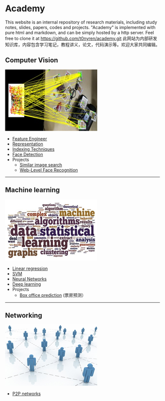 Academy
=======


This website is an internal repository of research materials, including study notes, slides, papers, codes and projects.
"Academy" is implemented with pure html and markdown, and can be simply hosted by a http server.
Feel free to clone it at https://github.com/t0nyren/academy.git
此网站为内部研发知识库，内容包含学习笔记，教程讲义，论文，代码演示等。欢迎大家共同编辑。




Computer Vision
----------
![](images/cv-300x200.jpg)
  
* [Feature Engineer](cv/features.md)
* [Representation](cv/representation.md)
* [Indexing Techniques](cv/indexing.md)
* [Face Detection](cv/face.md)
* Projects
   * [Similar image search](project/sise.md)
   * [Web-Level Face Recognition](project/welfare.md)
   
----------

Machine learning
-----------------
![](images/ml-300x200.jpg)

* [Linear regression](ml/regression.md)
* [SVM](ml/svm.md)
* [Neural Networks](ml/nnet.md)
* [Deep learning](ml/deeplearning.md)
* Projects
    * [Box office prediction](project/boxoffice.md) (票房预测）

----------




Networking
----------
![](images/nw-300x200.jpg)

* [P2P networks](networking/p2p.md)
